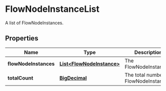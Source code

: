 

# FlowNodeInstanceList

A list of FlowNodeInstances.
## Properties

Name | Type | Description | Notes
------------ | ------------- | ------------- | -------------
**flowNodeInstances** | [**List&lt;FlowNodeInstance&gt;**](FlowNodeInstance.md) | The FlowNodeInstances. | 
**totalCount** | [**BigDecimal**](BigDecimal.md) | The total number of FlowNodeInstances. | 



